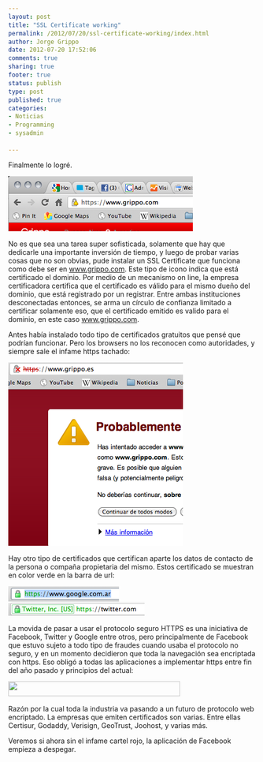 ```yaml
--- 
layout: post
title: "SSL Certificate working"
permalink: /2012/07/20/ssl-certificate-working/index.html
author: Jorge Grippo
date: 2012-07-20 17:52:06
comments: true
sharing: true
footer: true
status: publish
type: post
published: true
categories: 
- Noticias
- Programming
- sysadmin

---
```

<!-- 358 -->
Finalmente lo logré.

<img class="alignnone size-full wp-image-359" title="SSL-Certificate-en-Grippo-com" src="/wp-content/uploads/2012/07/SSL-Certificate-en-Grippo-com.png" alt="" width="375" height="112" />

No es que sea una tarea super sofisticada, solamente que hay que dedicarle una importante inversión de tiempo, y luego de probar varias cosas que no son obvias, pude instalar un SSL Certificate que funciona como debe ser en www.grippo.com. <!--more-->Este tipo de icono indica que está certificado el dominio. Por medio de un mecanismo on line, la empresa certificadora certifica que el certificado es válido para el mismo dueño del dominio, que está registrado por un registrar. Entre ambas instituciones desconectadas entonces, se arma un círculo de confianza limitado a certificar solamente eso, que el certificado emitido es valido para el dominio, en este caso www.grippo.com.

Antes había instalado todo tipo de certificados gratuitos que pensé que podrían funcionar. Pero los browsers no los reconocen como autoridades, y siempre sale el infame https tachado:

<img class="alignnone size-full wp-image-360" title="https-invalido" src="/wp-content/uploads/2012/07/https-invalido.png" alt="" width="355" height="372" />

Hay otro tipo de certificados que certifican aparte los datos de contacto de la persona o compaña propietaria del mismo. Estos certificado se muestran en color verde en la barra de url:

<img class="alignnone size-full wp-image-361" title="https-google" src="/wp-content/uploads/2012/07/https-google.png" alt="" width="225" height="31" />

<img class="alignnone size-full wp-image-362" title="https-twitter" src="/wp-content/uploads/2012/07/https-twitter.png" alt="" width="277" height="26" />

La movida de pasar a usar el protocolo seguro HTTPS es una iniciativa de Facebook, Twitter y Google entre otros, pero principalmente de Facebook que estuvo sujeto a todo tipo de fraudes cuando usaba el protocolo no seguro, y en un momento decidieron que toda la navegación sea encriptada con https. Eso obligó a todas las aplicaciones a implementar https entre fin del año pasado y principios del actual:

<img class="alignnone size-full wp-image-363" title="https-facebook" src="http://blog.grippo.com/wp-content/uploads/2012/07/https-facebook.png" alt="" width="349" height="30" />

Razón por la cual toda la industria va pasando a un futuro de protocolo web encriptado. La empresas que emiten certificados son varias. Entre ellas Certisur, Godaddy, Verisign, GeoTrust, Joohost, y varias más.

Veremos si ahora sin el infame cartel rojo, la aplicación de Facebook empieza a despegar.

&nbsp;

